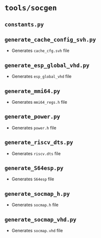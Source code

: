 # `tools/socgen`

## `constants.py`

## `generate_cache_config_svh.py`
- Generates `cache_cfg.svh` file

## `generate_esp_global_vhd.py`
- Generates `esp_global_vhd` file

## `generate_mmi64.py`
- Generates `mmi64_regs.h` file

## `generate_power.py`
- Generates `power.h` file

## `generate_riscv_dts.py`
- Generates `riscv.dts` file

## `generate_S64esp.py`
- Generates `S64esp` file

## `generate_socmap_h.py`
- Generates `socmap.h` file

## `generate_socmap_vhd.py`
- Generates `socmap.vhd` file
